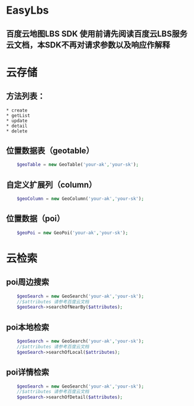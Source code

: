 # EasyLbs
百度云地图LBS SDK
使用前请先阅读百度云LBS服务云文档，本SDK不再对请求参数以及响应作解释
---
# 云存储

## 方法列表：
    * create
    * getList
    * update
    * detail
    * delete

## 位置数据表（geotable）

```php
    $geoTable = new GeoTable('your-ak','your-sk');
```
  
## 自定义扩展列（column）
  
```php
    $geoColumn = new GeoColumn('your-ak','your-sk');
```
  
## 位置数据（poi）

```php
    $geoPoi = new GeoPoi('your-ak','your-sk');
```

# 云检索

## poi周边搜索

```php
    $geoSearch = new GeoSearch('your-ak','your-sk');
    //$attributes 请参考百度云文档
    $geoSearch->searchOfNearBy($attributes);
```
  
## poi本地检索
  
```php
    $geoSearch = new GeoSearch('your-ak','your-sk');
    //$attributes 请参考百度云文档
    $geoSearch->searchOfLocal($attributes);
```
  
## poi详情检索
  
```php
    $geoSearch = new GeoSearch('your-ak','your-sk');
    //$attributes 请参考百度云文档
    $geoSearch->searchOfDetail($attributes);
```

